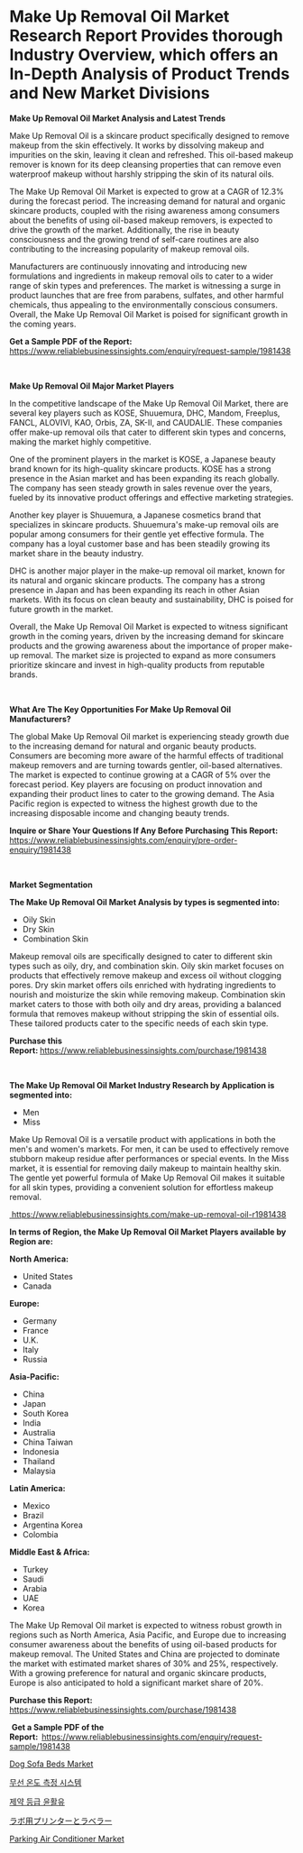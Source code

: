 <p><h1>Make Up Removal Oil Market Research Report Provides thorough Industry Overview, which offers an In-Depth Analysis of Product Trends and New Market Divisions</h1></p><p><strong>Make Up Removal Oil Market Analysis and Latest Trends</strong></p>
<p><p>Make Up Removal Oil is a skincare product specifically designed to remove makeup from the skin effectively. It works by dissolving makeup and impurities on the skin, leaving it clean and refreshed. This oil-based makeup remover is known for its deep cleansing properties that can remove even waterproof makeup without harshly stripping the skin of its natural oils.</p><p>The Make Up Removal Oil Market is expected to grow at a CAGR of 12.3% during the forecast period. The increasing demand for natural and organic skincare products, coupled with the rising awareness among consumers about the benefits of using oil-based makeup removers, is expected to drive the growth of the market. Additionally, the rise in beauty consciousness and the growing trend of self-care routines are also contributing to the increasing popularity of makeup removal oils.</p><p>Manufacturers are continuously innovating and introducing new formulations and ingredients in makeup removal oils to cater to a wider range of skin types and preferences. The market is witnessing a surge in product launches that are free from parabens, sulfates, and other harmful chemicals, thus appealing to the environmentally conscious consumers. Overall, the Make Up Removal Oil Market is poised for significant growth in the coming years.</p></p>
<p><strong>Get a Sample PDF of the Report:&nbsp;</strong> <a href="https://www.reliablebusinessinsights.com/enquiry/request-sample/1981438">https://www.reliablebusinessinsights.com/enquiry/request-sample/1981438</a></p>
<p>&nbsp;</p>
<p><strong>Make Up Removal Oil Major Market Players</strong></p>
<p><p>In the competitive landscape of the Make Up Removal Oil Market, there are several key players such as KOSE, Shuuemura, DHC, Mandom, Freeplus, FANCL, ALOVIVI, KAO, Orbis, ZA, SK-II, and CAUDALIE. These companies offer make-up removal oils that cater to different skin types and concerns, making the market highly competitive.</p><p>One of the prominent players in the market is KOSE, a Japanese beauty brand known for its high-quality skincare products. KOSE has a strong presence in the Asian market and has been expanding its reach globally. The company has seen steady growth in sales revenue over the years, fueled by its innovative product offerings and effective marketing strategies.</p><p>Another key player is Shuuemura, a Japanese cosmetics brand that specializes in skincare products. Shuuemura's make-up removal oils are popular among consumers for their gentle yet effective formula. The company has a loyal customer base and has been steadily growing its market share in the beauty industry.</p><p>DHC is another major player in the make-up removal oil market, known for its natural and organic skincare products. The company has a strong presence in Japan and has been expanding its reach in other Asian markets. With its focus on clean beauty and sustainability, DHC is poised for future growth in the market.</p><p>Overall, the Make Up Removal Oil Market is expected to witness significant growth in the coming years, driven by the increasing demand for skincare products and the growing awareness about the importance of proper make-up removal. The market size is projected to expand as more consumers prioritize skincare and invest in high-quality products from reputable brands.</p></p>
<p>&nbsp;</p>
<p><strong>What Are The Key Opportunities For Make Up Removal Oil Manufacturers?</strong></p>
<p><p>The global Make Up Removal Oil market is experiencing steady growth due to the increasing demand for natural and organic beauty products. Consumers are becoming more aware of the harmful effects of traditional makeup removers and are turning towards gentler, oil-based alternatives. The market is expected to continue growing at a CAGR of 5% over the forecast period. Key players are focusing on product innovation and expanding their product lines to cater to the growing demand. The Asia Pacific region is expected to witness the highest growth due to the increasing disposable income and changing beauty trends.</p></p>
<p><strong>Inquire or Share Your Questions If Any Before Purchasing This Report:</strong> <a href="https://www.reliablebusinessinsights.com/enquiry/pre-order-enquiry/1981438">https://www.reliablebusinessinsights.com/enquiry/pre-order-enquiry/1981438</a></p>
<p>&nbsp;</p>
<p><strong>Market Segmentation</strong></p>
<p><strong>The Make Up Removal Oil Market Analysis by types is segmented into:</strong></p>
<p><ul><li>Oily Skin</li><li>Dry Skin</li><li>Combination Skin</li></ul></p>
<p><p>Makeup removal oils are specifically designed to cater to different skin types such as oily, dry, and combination skin. Oily skin market focuses on products that effectively remove makeup and excess oil without clogging pores. Dry skin market offers oils enriched with hydrating ingredients to nourish and moisturize the skin while removing makeup. Combination skin market caters to those with both oily and dry areas, providing a balanced formula that removes makeup without stripping the skin of essential oils. These tailored products cater to the specific needs of each skin type.</p></p>
<p><strong>Purchase this Report:&nbsp;</strong><a href="https://www.reliablebusinessinsights.com/purchase/1981438">https://www.reliablebusinessinsights.com/purchase/1981438</a></p>
<p>&nbsp;</p>
<p><strong>The Make Up Removal Oil Market Industry Research by Application is segmented into:</strong></p>
<p><ul><li>Men</li><li>Miss</li></ul></p>
<p><p>Make Up Removal Oil is a versatile product with applications in both the men's and women's markets. For men, it can be used to effectively remove stubborn makeup residue after performances or special events. In the Miss market, it is essential for removing daily makeup to maintain healthy skin. The gentle yet powerful formula of Make Up Removal Oil makes it suitable for all skin types, providing a convenient solution for effortless makeup removal.</p></p>
<p><a href="https://www.reliablebusinessinsights.com/make-up-removal-oil-r1981438">&nbsp;https://www.reliablebusinessinsights.com/make-up-removal-oil-r1981438</a></p>
<p><strong>In terms of Region, the Make Up Removal Oil Market Players available by Region are:</strong></p>
<p>
    <p> <strong> North America: </strong>
        <ul>
            <li>United States</li>
            <li>Canada</li>
        </ul>
        </p> 
    <p> <strong> Europe: </strong>
        <ul>
            <li>Germany</li>
            <li>France</li>
            <li>U.K.</li>
            <li>Italy</li>
            <li>Russia</li>
        </ul>
        </p> 
    <p> <strong> Asia-Pacific: </strong>
        <ul>
            <li>China</li>
            <li>Japan</li>
            <li>South Korea</li>
            <li>India</li>
            <li>Australia</li>
            <li>China Taiwan</li>
            <li>Indonesia</li>
            <li>Thailand</li>
            <li>Malaysia</li>
        </ul>
        </p> 
    <p> <strong> Latin America: </strong>
        <ul>
            <li>Mexico</li>
            <li>Brazil</li>
            <li>Argentina Korea</li>
            <li>Colombia</li>
        </ul>
        </p> 
    <p> <strong> Middle East & Africa: </strong>
        <ul>
            <li>Turkey</li>
            <li>Saudi</li>
            <li>Arabia</li>
            <li>UAE</li>
            <li>Korea</li>
        </ul>
    </p>
    </p>
<p><p>The Make Up Removal Oil market is expected to witness robust growth in regions such as North America, Asia Pacific, and Europe due to increasing consumer awareness about the benefits of using oil-based products for makeup removal. The United States and China are projected to dominate the market with estimated market shares of 30% and 25%, respectively. With a growing preference for natural and organic skincare products, Europe is also anticipated to hold a significant market share of 20%.</p></p>
<p><strong>Purchase this Report: </strong><a href="https://www.reliablebusinessinsights.com/purchase/1981438">https://www.reliablebusinessinsights.com/purchase/1981438</a></p>
<p>&nbsp;<strong>Get a Sample PDF of the Report:&nbsp;&nbsp;</strong><a href="https://www.reliablebusinessinsights.com/enquiry/request-sample/1981438">https://www.reliablebusinessinsights.com/enquiry/request-sample/1981438</a></p>
<p><strong></strong></p>
<p><p><a href="https://github.com/vregtldg37/Market-Research-Report-List-1/blob/main/dog-sofa-beds-market.md">Dog Sofa Beds Market</a></p><p><a href="https://github.com/bossladyaries0/Market-Research-Report-List-1/blob/main/4401694150559.md">무선 온도 측정 시스템</a></p><p><a href="https://github.com/DavidCarter19662022/Market-Research-Report-List-1/blob/main/4757658150560.md">제약 등급 윤활유</a></p><p><a href="https://github.com/ReganWisoky2023/Market-Research-Report-List-2/blob/main/1040255142802.md">ラボ用プリンターとラベラー</a></p><p><a href="https://github.com/syaifulanwaramsyori/Market-Research-Report-List-1/blob/main/parking-air-conditioner-market.md">Parking Air Conditioner Market</a></p></p>